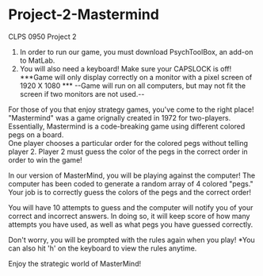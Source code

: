 # Project-2-Mastermind
CLPS 0950 Project 2

1. In order to run our game, you must download PsychToolBox, an add-on to MatLab.
2.  You will also need a keyboard! Make sure your CAPSLOCK is off!
    ***Game will only display correctly on a monitor with a pixel screen of 1920 X 1080 ***
   --Game will run on all computers, but may not fit the screen if two monitors are not used.--

For those of you that enjoy strategy games, you've come to the right place! "Mastermind" was a game orignally created in 1972 for two-players.
Essentially, Mastermind is  a code-breaking game using different colored pegs on a board.  
One player chooses a particular order for the colored pegs without telling player 2.
Player 2 must guess the color of the pegs in the correct order in order to win the game!

In our version of MasterMind, you will be playing against the computer!
The computer has been coded to generate a random array of 4 colored "pegs." Your job is to correctly guess the colors of the pegs and the correct order!

You will have 10 attempts to guess and the computer will notify you of your correct and incorrect answers. In doing so, it will keep score of how many 
attempts you have used, as well as what pegs you have guessed correctly. 

Don't worry, you will be prompted with the rules again when you play! 
*You can also hit 'h' on the keyboard to view the rules anytime.

Enjoy the strategic world of MasterMind!
